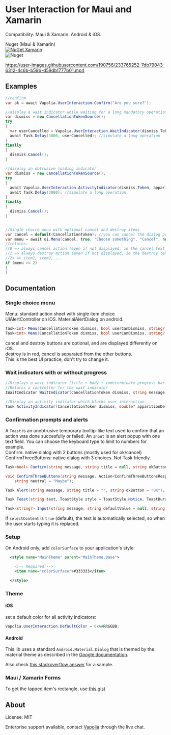 # User Interaction for Maui and Xamarin

Compatibility: Maui & Xamarin. Android & iOS. 

Nuget (Maui & Xamarin)  
[![NuGet Xamarin](https://img.shields.io/nuget/vpre/Vapolia.UserInteraction.svg?style=for-the-badge)](https://www.nuget.org/packages/Vapolia.UserInteraction/)  
![Nuget](https://img.shields.io/nuget/dt/Vapolia.UserInteraction)


https://user-images.githubusercontent.com/190756/233765252-7db79043-6312-4c6b-b59b-d59db1777b01.mp4


## Examples
```csharp
//confirm
var ok = await Vapolia.UserInteraction.Confirm("Are you sure?");

//display a wait indicator while waiting for a long mandatory operation to complete
var dismiss = new CancellationTokenSource();
try 
{
  var userCancelled = Vapolia.UserInteraction.WaitIndicator(dismiss.Token, "Please wait", "Loggin in");
  await Task.Delay(3000, userCancelled); //simulate a long operation
} 
finally 
{
  dismiss.Cancel();
}

//display an obtrusive loading indicator
var dismiss = new CancellationTokenSource();
try 
{
  await Vapolia.UserInteraction.ActivityIndicator(dismiss.Token, apparitionDelay: 0.5, argbColor: (uint)0xFFFFFF);
  await Task.Delay(3000); //simulate a long operation
} 
finally 
{
  dismiss.Cancel();
}


//Single choice menu with optional cancel and destroy items
var cancel = default(CancellationToken); //you can cancel the dialog programatically.
var menu = await ui.Menu(cancel, true, "Choose something", "Cancel", null, "item1", "item2", ...); //You can add as many items as your want
//returns:
//0 => always cancel action (even if not displayed, ie the cancel text is null)
//1 => always destroy action (even if not displayed, ie the destroy text is null)
//2+ => item1, item2, ...
if (menu >= 2)
{
}
```

## Documentation

### Single choice menu
Menu: standard action sheet with single item choice  
UIAlertController on iOS. MaterialAlertDialog on android.


```csharp
Task<int> Menu(CancellationToken dismiss, bool userCanDismiss, string? title, string description, int defaultActionIndex, string cancelButton, string destroyButton, params string[] otherButtons);
Task<int> Menu(CancellationToken dismiss, bool userCanDismiss, string? title, string cancelButton, string? destroyButton, params string[] otherButtons);
```
cancel and destroy buttons are optional, and are displayed differently on iOS.  
destroy is in red, cancel is separated from the other buttons.  
This is the best UI practice, don't try to change it.

### Wait indicators with or without progress
```csharp
//Displays a wait indicator (title + body + indeterminate progress bar)
//Returns a controller for the wait indicator
IWaitIndicator WaitIndicator(CancellationToken dismiss, string message = null, string title=null, int? displayAfterSeconds = null, bool userCanDismiss = true);

//Display an activity indicator which blocks user interaction.
Task ActivityIndicator(CancellationToken dismiss, double? apparitionDelay = null, uint? argbColor = null);
```

### Confirmation prompts and alerts

A `Toast` is an unobtrusive temporary tooltip-like text used to confirm that an action was done succesfully or failed.
An `Input` is an alert popup with one text field. You can choose the keyboard type to limit to numbers for example.  
Confirm: native dialog with 2 buttons (mostly used for ok/cancel)  
ConfirmThreeButtons: native dialog with 3 choices. Not Task friendly.

```csharp
Task<bool> Confirm(string message, string title = null, string okButton = "OK", string cancelButton = "Cancel", CancellationToken? dismiss = null);

void ConfirmThreeButtons(string message, Action<ConfirmThreeButtonsResponse> answer, string title = null, string positive = "Yes", string negative = "No",
    string neutral = "Maybe");

Task Alert(string message, string title = "", string okButton = "OK");

Task Toast(string text, ToastStyle style = ToastStyle.Notice, ToastDuration duration = ToastDuration.Normal, ToastPosition position = ToastPosition.Bottom, int positionOffset = 20, CancellationToken? dismiss = null);

Task<string?> Input(string message, string defaultValue = null, string placeholder = null, string title = null, string okButton = "OK", string cancelButton = "Cancel", FieldType fieldType = FieldType.Default, int maxLength = 0, bool selectContent = true);
```

If `selectContent` is `true` (default), the text is automatically selected, so when the user starts typing it is replaced.

### Setup

On Android only, add `colorSurface` to your application's style:

```xml
  <style name="MainTheme" parent="MainTheme.Base">

    <!-- Required -->
    <item name="colorSurface">#333333</item>

  </style>
```

### Theme

#### iOS
set a default color for all activity indicators:

```csharp
Vapolia.UserInteraction.DefaultColor = 0xAARRGGBB;
```

#### Android
This lib uses a standard `Android.Material.Dialog` that is themed by the material theme as described in the [Google documentation](https://material.io/components/dialogs/android#theming-dialogs). 

Also check [this stackoverflow answer](https://stackoverflow.com/questions/52829954/materialcomponents-theme-alert-dialog-buttons/59110804#59110804) for a sample.

### Maui / Xamarin Forms

To get the tapped item's rectangle, use [this gist](https://gist.github.com/softlion/5a845180c51b90c8624187273cef9193)

## About

License: MIT

Enterprise support available, contact [Vapolia](https://vapolia.eu) through the live chat.
